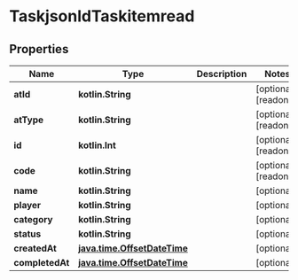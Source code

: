 
# TaskjsonldTaskitemread

## Properties
| Name | Type | Description | Notes |
| ------------ | ------------- | ------------- | ------------- |
| **atId** | **kotlin.String** |  |  [optional] [readonly] |
| **atType** | **kotlin.String** |  |  [optional] [readonly] |
| **id** | **kotlin.Int** |  |  [optional] [readonly] |
| **code** | **kotlin.String** |  |  [optional] [readonly] |
| **name** | **kotlin.String** |  |  [optional] |
| **player** | **kotlin.String** |  |  [optional] |
| **category** | **kotlin.String** |  |  [optional] |
| **status** | **kotlin.String** |  |  [optional] |
| **createdAt** | [**java.time.OffsetDateTime**](java.time.OffsetDateTime.md) |  |  [optional] |
| **completedAt** | [**java.time.OffsetDateTime**](java.time.OffsetDateTime.md) |  |  [optional] |



